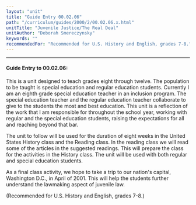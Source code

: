 ```yaml
---
layout: "unit"
title: "Guide Entry 00.02.06"
path: "/curriculum/guides/2000/2/00.02.06.x.html"
unitTitle: "Juvenile Justice/The Real Deal"
unitAuthor: "Deborah Smereczynsky"
keywords: ""
recommendedFor: "Recommended for U.S. History and English, grades 7-8."
---
```

<body>
<hr/>
<h4>
Guide Entry to 00.02.06:
</h4>
This is a unit designed to teach grades eight through twelve. The population to be taught is special education and regular education students. Currently I am an eighth grade special education teacher in an inclusion program. The special education teacher and the regular education teacher collaborate to give to the students the most and best education. This unit is a reflection of the work that I am responsible for throughout the school year, working with regular and the special education students, raising the expectations for all and reaching beyond that bar.
<p>
The unit to follow will be used for the duration of eight weeks in the United States History class and the Reading class. In the reading class we will read some of the articles in the suggested readings. This will prepare the class for the activities in the History class. The unit will be used with both regular and special education students.
</p>
<p>
As a final class activity, we hope to take a trip to our nation's capital, Washington D.C., in April of 2001. This will help the students further understand the lawmaking aspect of juvenile law.
</p>
<p>
(Recommended for U.S. History and English, grades 7-8.)
</p>
</body>